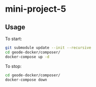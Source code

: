 # mini-project-5

## Usage

To start:

```bash
git submodule update --init --recursive
cd geode-docker/composer/
docker-compose up -d
```

To stop:

```bash
cd geode-docker/composer/
docker-compose down
```
